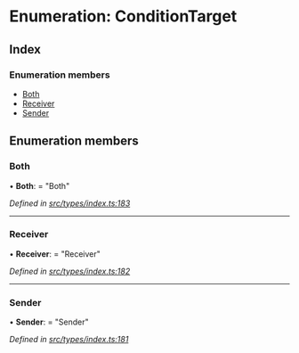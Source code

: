 # Enumeration: ConditionTarget

## Index

### Enumeration members

* [Both](conditiontarget.md#both)
* [Receiver](conditiontarget.md#receiver)
* [Sender](conditiontarget.md#sender)

## Enumeration members

###  Both

• **Both**: = "Both"

*Defined in [src/types/index.ts:183](https://github.com/PolymathNetwork/polymesh-sdk/blob/3b32ccad/src/types/index.ts#L183)*

___

###  Receiver

• **Receiver**: = "Receiver"

*Defined in [src/types/index.ts:182](https://github.com/PolymathNetwork/polymesh-sdk/blob/3b32ccad/src/types/index.ts#L182)*

___

###  Sender

• **Sender**: = "Sender"

*Defined in [src/types/index.ts:181](https://github.com/PolymathNetwork/polymesh-sdk/blob/3b32ccad/src/types/index.ts#L181)*
